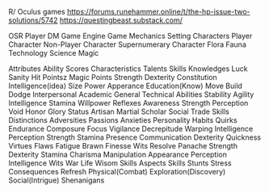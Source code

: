R/ Oculus games
https://forums.runehammer.online/t/the-hp-issue-two-solutions/5742
https://questingbeast.substack.com/



OSR
Player
DM
Game Engine
Game Mechanics
Setting
Characters
Player Character
Non-Player Character
Supernumerary Character
Flora
Fauna
Technology
Science
Magic

Attributes	Ability Scores	Characteristics
Talents	Skills	Knowledges
Luck
Sanity
Hit Pointsz
Magic Points
Strength	Dexterity	Constitution	Intelligence(idea)	Size	Power	Apperance	Education(Know)
Move
Build
Dodge
Interpersonal	Academic	General	Technical Abilities
Stability
Agility	Intelligence	Stamina	Willpower	Reflexes	Awareness	Strength	Perception	Void
Honor	Glory	Status
Artisan	Martial	Scholar	Social	Trade Skills
Distinctions	Adversities	Passions	Anxieties
Personality	Habits	Quirks
Endurance
Composure
Focus
Vigilance
Decrepitude
Warping
Intelligence	Perception	Strength	Stamina	Presence	Communication	Dexterity	Quickness
Virtues	Flaws
Fatigue
Brawn	Finesse	Wits	Resolve	Panache
Strength	Dexterity	Stamina	Charisma	Manipulation	Appearance	Perception	Intelligence	Wits
War	Life	Wisom Skills
Aspects	Skills	Stunts	Stress	Consequences	Refresh
Physical(Combat)	Exploration(Discovery)	Social(Intrigue)	Shenanigans
